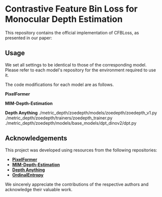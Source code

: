 # Contrastive Feature Bin Loss for Monocular Depth Estimation
This repository contains the official implementation of CFBLoss, as presented in our paper:


## Usage
We set all settings to be identical to those of the corresponding model. Please refer to each model's repository for the environment required to use it.

The code modifications for each model are as follows.

**PixelFormer**

**MIM-Depth-Estimation**

**Depth Anything**
./metric_depth/zoedepth/models/zoedepth/zoedepth_v1.py
./metric_depth/zoedepth/trainers/zoedepth_trainer.py
./metric_depth/zoedepth/models/base_models/dpt_dinov2/dpt.py



## Acknowledgements
This project was developed using resources from the following repositories:  

- [**PixelFormer**](https://github.com/ashutosh1807/PixelFormer)  
- [**MIM-Depth-Estimation**](https://github.com/SwinTransformer/MIM-Depth-Estimation)  
- [**Depth Anything**](https://github.com/LiheYoung/Depth-Anything)  
- [**OrdinalEntropy**](https://github.com/needylove/OrdinalEntropy)  

We sincerely appreciate the contributions of the respective authors and acknowledge their valuable work. 
 
